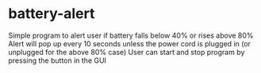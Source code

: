 # battery-alert
Simple program to alert user if battery falls below 40% or rises above 80%
Alert will pop up every 10 seconds unless the power cord is plugged in (or unplugged for the above 80% case)
User can start and stop program by pressing the button in the GUI
